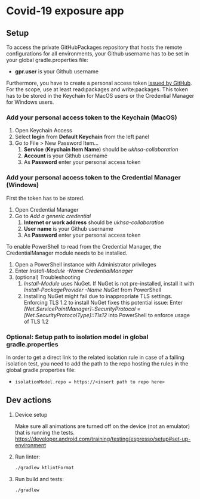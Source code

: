 # Covid-19 exposure app

## Setup

To access the private GitHubPackages repository that hosts the remote configurations for all environments, your Github username has to be set in your global gradle.properties file:

  *  **gpr.user** is your Github username

Furthermore, you have to create a personal access token [issued by GitHub](https://github.com/settings/tokens). For the scope, use at least read:packages and write:packages.
This token has to be stored in the Keychain for MacOS users or the Credential Manager for Windows users.

### Add your personal access token to the Keychain (MacOS)

1. Open Keychain Access
2. Select __login__ from __Default Keychain__ from the left panel    
3. Go to File > New Password Item…
   1. __Service__ (__Keychain Item Name__) should be _ukhsa-collaboration_
   2. __Account__ is your Github username
   3. As __Password__ enter your personal access token

### Add your personal access token to the Credential Manager (Windows)

First the token has to be stored.

1. Open Credential Manager
2. Go to _Add a generic credential_
   1. __Internet or work address__ should be _ukhsa-collaboration_
   2. __User name__ is your Github username
   3. As __Password__ enter your personal access token

To enable PowerShell to read from the Credential Manager, the CredentialManager module needs to be installed.

1. Open a PowerShell instance with Administrator privileges
2. Enter _Install-Module -Name CredentialManager_
3. (optional) Troubleshooting
   1. _Install-Module_ uses NuGet. If NuGet is not pre-installed, install it with _Install-PackageProvider -Name NuGet_ from PowerShell
   2. Installing NuGet might fail due to inappropriate TLS settings. Enforcing TLS 1.2 to install NuGet fixes this potential issue: Enter _\[Net.ServicePointManager]::SecurityProtocol = \[Net.SecurityProtocolType]::Tls12_ into PowerShell to enforce usage of TLS 1.2

### Optional: Setup path to isolation model in global gradle.properties

In order to get a direct link to the related isolation rule in case of a failing isolation test, you need to add the path to the repo hosting the rules in the global gradle.properties file:

  * `isolationModel.repo = https://<insert path to repo here>`

## Dev actions

1. Device setup

    Make sure all animations are turned off on the device (not an emulator) that is running the tests.
    https://developer.android.com/training/testing/espresso/setup#set-up-environment 

1. Run linter:
   ```bash
   ./gradlew ktlintFormat
   ```
   
1. Run build and tests:
   ```bash
   ./gradlew
   ```

